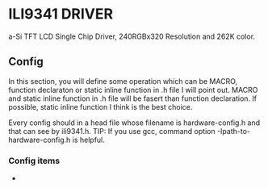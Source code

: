 # ILI9341 DRIVER
a-Si TFT LCD Single Chip Driver, 240RGBx320 Resolution and 262K color.

## Config
In this section, you will define some operation which can be MACRO, function declaraton or static inline function in .h file I will point out.
MACRO and static inline function in .h file will be fasert than function declaration. If possible, static inline function I think is the best choice.

Every config should in a head file whose filename is hardware-config.h and that can see by ili9341.h.
TIP: If you use gcc, command option -Ipath-to-hardware-config.h is helpful.

### Config items

* 

